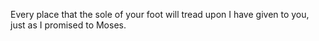 Every place that the sole of your foot will tread upon I have given to you, just as I promised to Moses.

